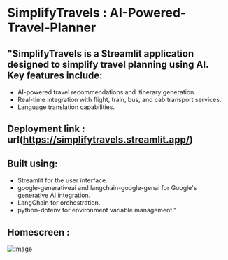 # SimplifyTravels : AI-Powered-Travel-Planner

## "SimplifyTravels is a Streamlit application designed to simplify travel planning using AI. Key features include:

- AI-powered travel recommendations and itinerary generation.
- Real-time integration with flight, train, bus, and cab transport services.
- Language translation capabilities.

## Deployment link : url(**https://simplifytravels.streamlit.app/**)


## Built using:
- Streamlit for the user interface.
- google-generativeai and langchain-google-genai for Google's generative AI integration.
- LangChain for orchestration.
- python-dotenv for environment variable management."

## Homescreen :
![Image](https://github.com/user-attachments/assets/f7099d7c-2781-4e27-a392-ef22162f7c8f)
